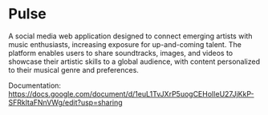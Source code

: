 # Pulse
A social media web application designed to connect emerging artists with music enthusiasts, increasing exposure for up-and-coming talent. The platform enables users to share soundtracks, images, and videos to showcase their artistic skills to a global audience, with content personalized to their musical genre and preferences.

Documentation:
https://docs.google.com/document/d/1euL1TvJXrP5uogCEHoIleU27JjKkP-SFRkltaFNnVWg/edit?usp=sharing
